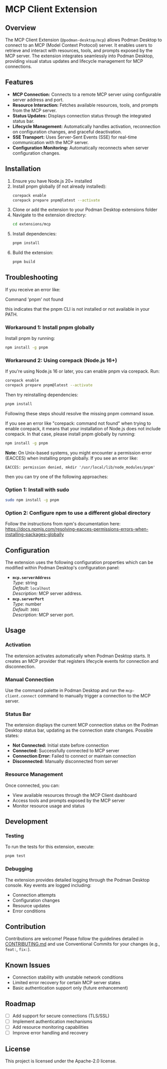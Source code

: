 # MCP Client Extension

## Overview

The MCP Client Extension (`@podman-desktop/mcp`) allows Podman Desktop to connect to an MCP (Model Context Protocol) server. It enables users to retrieve and interact with resources, tools, and prompts exposed by the MCP server. The extension integrates seamlessly into Podman Desktop, providing visual status updates and lifecycle management for MCP connections.

## Features

- **MCP Connection:** Connects to a remote MCP server using configurable server address and port.
- **Resource Interaction:** Fetches available resources, tools, and prompts from the MCP server.
- **Status Updates:** Displays connection status through the integrated status bar.
- **Lifecycle Management:** Automatically handles activation, reconnection on configuration changes, and graceful deactivation.
- **SSE Transport:** Uses Server-Sent Events (SSE) for real-time communication with the MCP server.
- **Configuration Monitoring:** Automatically reconnects when server configuration changes.

## Installation

1. Ensure you have Node.js 20+ installed
2. Install pnpm globally (if not already installed):
   ```bash
   corepack enable
   corepack prepare pnpm@latest --activate
   ```
3. Clone or add the extension to your Podman Desktop extensions folder
4. Navigate to the extension directory:
   ```bash
   cd extensions/mcp
   ```
5. Install dependencies:
   ```bash
   pnpm install
   ```
6. Build the extension:
   ```bash
   pnpm build
   ```

## Troubleshooting

If you receive an error like:

Command 'pnpm' not found

this indicates that the pnpm CLI is not installed or not available in your PATH.

### Workaround 1: Install pnpm globally

Install pnpm by running:

```bash
npm install -g pnpm
```

### Workaround 2: Using corepack (Node.js 16+)

If you're using Node.js 16 or later, you can enable pnpm via corepack. Run:

```bash
corepack enable
corepack prepare pnpm@latest --activate
```

Then try reinstalling dependencies:

```bash
pnpm install
```

Following these steps should resolve the missing pnpm command issue.

If you see an error like "corepack: command not found" when trying to enable corepack, it means that your installation of Node.js does not include corepack. In that case, please install pnpm globally by running:

```bash
npm install -g pnpm
```

**Note:** On Unix-based systems, you might encounter a permission error (EACCES) when installing pnpm globally. If you see an error like:

```
EACCES: permission denied, mkdir '/usr/local/lib/node_modules/pnpm'
```

then you can try one of the following approaches:

### Option 1: Install with sudo

```bash
sudo npm install -g pnpm
```

### Option 2: Configure npm to use a different global directory

Follow the instructions from npm's documentation here:
https://docs.npmjs.com/resolving-eacces-permissions-errors-when-installing-packages-globally

## Configuration

The extension uses the following configuration properties which can be modified within Podman Desktop's configuration panel:

- **`mcp.serverAddress`**  
  _Type:_ string  
  _Default:_ `localhost`  
  _Description:_ MCP server address.
- **`mcp.serverPort`**  
  _Type:_ number  
  _Default:_ `3001`  
  _Description:_ MCP server port.

## Usage

### Activation

The extension activates automatically when Podman Desktop starts. It creates an MCP provider that registers lifecycle events for connection and disconnection.

### Manual Connection

Use the command palette in Podman Desktop and run the `mcp-client.connect` command to manually trigger a connection to the MCP server.

### Status Bar

The extension displays the current MCP connection status on the Podman Desktop status bar, updating as the connection state changes. Possible states:

- **Not Connected:** Initial state before connection
- **Connected:** Successfully connected to MCP server
- **Connection Error:** Failed to connect or maintain connection
- **Disconnected:** Manually disconnected from server

### Resource Management

Once connected, you can:

- View available resources through the MCP Client dashboard
- Access tools and prompts exposed by the MCP server
- Monitor resource usage and status

## Development

### Testing

To run the tests for this extension, execute:

```sh
pnpm test
```

### Debugging

The extension provides detailed logging through the Podman Desktop console. Key events are logged including:

- Connection attempts
- Configuration changes
- Resource updates
- Error conditions

## Contribution

Contributions are welcome! Please follow the guidelines detailed in [CONTRIBUTING.md](../../CONTRIBUTING.md) and use Conventional Commits for your changes (e.g., `feat:`, `fix:`).

## Known Issues

- Connection stability with unstable network conditions
- Limited error recovery for certain MCP server states
- Basic authentication support only (future enhancement)

## Roadmap

- [ ] Add support for secure connections (TLS/SSL)
- [ ] Implement authentication mechanisms
- [ ] Add resource monitoring capabilities
- [ ] Improve error handling and recovery

## License

This project is licensed under the Apache-2.0 license.
